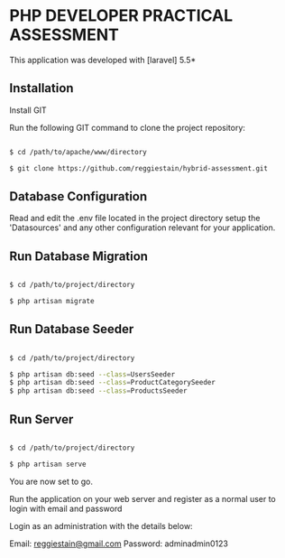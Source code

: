 # PHP DEVELOPER PRACTICAL ASSESSMENT

This application was developed with [laravel] 5.5*

## Installation

Install GIT 

Run the following GIT command to clone the project repository:

``` bash

$ cd /path/to/apache/www/directory

$ git clone https://github.com/reggiestain/hybrid-assessment.git

```
## Database Configuration

Read and edit the .env file located in the project directory setup the 'Datasources' and any other configuration relevant for your application.


## Run Database Migration

``` bash

$ cd /path/to/project/directory

$ php artisan migrate

```

## Run Database Seeder

``` bash

$ cd /path/to/project/directory

$ php artisan db:seed --class=UsersSeeder
$ php artisan db:seed --class=ProductCategorySeeder
$ php artisan db:seed --class=ProductsSeeder

```

## Run Server

``` bash

$ cd /path/to/project/directory

$ php artisan serve

```

You are now set to go.

Run the application on your web server and register as a normal user to login with email and password

Login as an administration with the details below:

Email: reggiestain@gmail.com
Password: adminadmin0123




